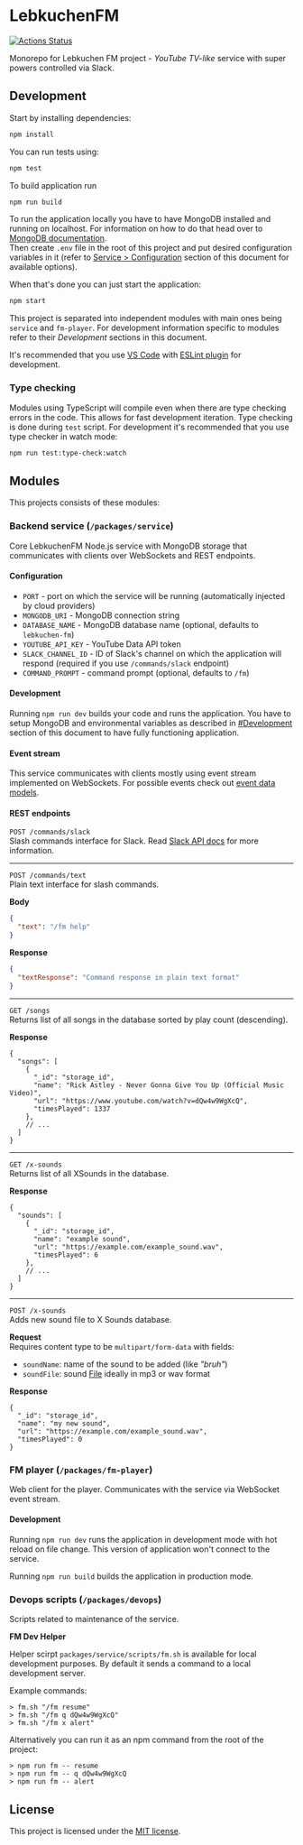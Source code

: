 # LebkuchenFM
[![Actions Status](https://github.com/Deseteral/lebkuchen-fm/workflows/Build/badge.svg)](https://github.com/Deseteral/lebkuchen-fm/actions)

Monorepo for Lebkuchen FM project - _YouTube TV-like_ service with super powers controlled via Slack.

## Development
Start by installing dependencies:
```sh
npm install
```

You can run tests using:
```sh
npm test
```

To build application run
```sh
npm run build
```

To run the application locally you have to have MongoDB installed and running on localhost. For information on how to do that head over to [MongoDB documentation](https://docs.mongodb.com/manual/administration/install-community).\
Then create `.env` file in the root of this project and put desired configuration variables in it (refer to [Service > Configuration](#Configuration) section of this document for available options).

When that's done you can just start the application:
```sh
npm start
```

This project is separated into independent modules with main ones being `service` and `fm-player`.
For development information specific to modules refer to their _Development_ sections in this document.

It's recommended that you use [VS Code](https://code.visualstudio.com) with [ESLint plugin](https://marketplace.visualstudio.com/items?itemName=dbaeumer.vscode-eslint) for development.

### Type checking
Modules using TypeScript will compile even when there are type checking errors in the code. This allows for fast development iteration. Type checking is done during `test` script. For development it's recommended that you use type checker in watch mode:
```sh
npm run test:type-check:watch
```

## Modules
This projects consists of these modules:

### Backend service (`/packages/service`)
Core LebkuchenFM Node.js service with MongoDB storage that communicates with clients over WebSockets and REST endpoints.

#### Configuration
- `PORT` - port on which the service will be running (automatically injected by cloud providers)
- `MONGODB_URI` - MongoDB connection string
- `DATABASE_NAME` - MongoDB database name (optional, defaults to `lebkuchen-fm`)
- `YOUTUBE_API_KEY` - YouTube Data API token
- `SLACK_CHANNEL_ID` - ID of Slack's channel on which the application will respond (required if you use `/commands/slack` endpoint)
- `COMMAND_PROMPT` - command prompt (optional, defaults to `/fm`)

#### Development
Running `npm run dev` builds your code and runs the application. You have to setup MongoDB and environmental variables as described in [#Development](#Development) section of this document to have fully functioning application.

#### Event stream
This service communicates with clients mostly using event stream implemented on WebSockets. For possible events check out [event data models](packages/service/src/event-stream/model/events.ts).

#### REST endpoints
`POST /commands/slack` \
Slash commands interface for Slack. Read [Slack API docs](https://api.slack.com/interactivity/slash-commands) for more information.

---

`POST /commands/text` \
Plain text interface for slash commands.

**Body**
```json
{
  "text": "/fm help"
}
```

**Response**
```json
{
  "textResponse": "Command response in plain text format"
}
```

---

`GET /songs` \
Returns list of all songs in the database sorted by play count (descending).

**Response**
```jsonc
{
  "songs": [
    {
      "_id": "storage_id",
      "name": "Rick Astley - Never Gonna Give You Up (Official Music Video)",
      "url": "https://www.youtube.com/watch?v=dQw4w9WgXcQ",
      "timesPlayed": 1337
    },
    // ...
  ]
}
```

---

`GET /x-sounds` \
Returns list of all XSounds in the database.

**Response**
```jsonc
{
  "sounds": [
    {
      "_id": "storage_id",
      "name": "example sound",
      "url": "https://example.com/example_sound.wav",
      "timesPlayed": 6
    },
    // ...
  ]
}
```

---

`POST /x-sounds` \
Adds new sound file to X Sounds database.

**Request** \
Requires content type to be `multipart/form-data` with fields:
- `soundName`: name of the sound to be added (like _"bruh"_)
- `soundFile`: sound [File](https://developer.mozilla.org/en-US/docs/Web/API/File) ideally in mp3 or wav format

**Response**
```jsonc
{
  "_id": "storage_id",
  "name": "my new sound",
  "url": "https://example.com/example_sound.wav",
  "timesPlayed": 0
}
```

### FM player (`/packages/fm-player`)
Web client for the player. Communicates with the service via WebSocket event stream.

#### Development
Running `npm run dev` runs the application in development mode with hot reload on file change. This version of application won't connect to the service.

Running `npm run build` builds the application in production mode.

### Devops scripts (`/packages/devops`)
Scripts related to maintenance of the service.

**FM Dev Helper**

Helper scirpt `packages/service/scripts/fm.sh` is available for local development purposes. By default it sends a command to a local development server.

Example commands:
```
> fm.sh "/fm resume"
> fm.sh "/fm q dQw4w9WgXcQ"
> fm.sh "/fm x alert"
```

Alternatively you can run it as an npm command from the root of the project:
```
> npm run fm -- resume
> npm run fm -- q dQw4w9WgXcQ
> npm run fm -- alert
```

## License
This project is licensed under the [MIT license](LICENSE).
